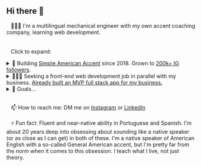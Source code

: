 ## Hi there 👋

&nbsp;&nbsp;&nbsp;👨🏻‍💻 I'm a multilingual mechanical engineer with my own accent coaching company, learning web development.
<br />
<br />
<br />
&nbsp;&nbsp;&nbsp;Click to expand:

<details>
  <summary>🔭 Building <a href="https://github.com/SimpleAmericanAccent">Simple American Accent</a> since 2018.
    Grown to <a href="https://www.instagram.com/SimpleAmericanAccent">200k+ IG followers</a>.
  </summary>
  <br />
  <ul>
    <li>I help Brazilians get an American accent, if they are already advanced in English.</li>
    <li>Upgrading from a service business to a tech-enabled service business.</li>
    <li>I'm building my own full stack web app and already using the MVP with clients.
      <ul>
        <li>See my <a href="https://www.williamrosenberg.com">portfolio</a> for a simplified public demo of the app.</li>
      </ul>
      </li>
  </ul>
</details>

<details>
  <summary>👨🏻‍💻 Seeking a front-end web development job in parallel with my business. <a href="https://www.williamrosenberg.com">Already built an MVP full stack app for my business.</a>
  </summary>
  <br />
  <ul>
    <li>Why?
      <ul>  
        <li>to build my skills further &</li>
        <li>to stabilize my income / take some financial pressure off my business.</li>
      </ul>
    </li>
    <li>Ideally:
      <ul>
        <li>Part-time (10-30 hrs/wk)</li>
        <li>Remote or hybrid in Chicago</li>
        <li>Focused more on JavaScript/React... and less on design/HTML/CSS</li>
      </ul>
    </li>
    <li><a href="https://www.williamrosenberg.com">Here's my portfolio, including a demo version of the app I'm using with my accent coaching clients in my business.</a></li>
  </ul>
  </details>

<details><summary>🔮 Goals...</summary>
  <br />
  <ul>
    <li>Business-specific
      <ul>
        <li>Client results:
          <ul>
            <li>Develop reliable, rigorous accent measurement.</li>
            <li>Show statistically and personally significant improvements in clients' accents.</li>
            <li>Improve measurement of delivery success (accent improvement, testimonials, referrals, renewals; TTV, CHS, NPS, CRR, etc).</li>
            <li>Do better at all of these.</li>
          </ul>
        </li>
        <li>Financial: 12 months in a row of minimum $10k USD monthly sales</li>
      </ul>
    </li>
    <li>Software-specific
      <ul>
        <li>Near term: Become awesome at JavaScript/React/Express and use that in my business.</li>
        <li>Longer term: Learn more about AI, machine learning, data science, statistics, etc and use that in my business.</li>
      </ul>
    </li>
    <li>Life in general
      <ul>
        <li>Much longer term: Go beyond just American accent for Brazilians... to somehow contribute more generally to speech, language, communication, consciousness, etc. TBD. (Let's solve a narrow problem first!)</li>
        <li>Run a marathon in under 4 hours. My first was around 7.5 hours.</li>
      </ul>
    </li>
  </ul>
</details>

<br />

&nbsp;&nbsp;&nbsp;📫 How to reach me: DM me on [Instagram](https://www.instagram.com/SimpleAmericanAccent) or [LinkedIn](https://www.linkedin.com/in/wrosenberg/)
<br />
<br />
&nbsp;&nbsp;&nbsp;⚡ Fun fact: Fluent and near-native ability in Portuguese and Spanish. I'm about 20 years deep into obsessing about sounding like a native speaker (or as close as I can get) in both of these. I'm a native speaker of American English with a so-called General American accent, but I'm pretty far from the norm when it comes to this obsession. I teach what I live, not just theory.

<!--
**will-rosenberg/will-rosenberg** is a ✨ _special_ ✨ repository because its `README.md` (this file) appears on your GitHub profile.

Here are some ideas to get you started:

- 🔭 I’m currently working on ...
- 🌱 I’m currently learning ...
- 👯 I’m looking to collaborate on ...
- 🤔 I’m looking for help with ...
- 💬 Ask me about ...
- 📫 How to reach me: ...
- 😄 Pronouns: ...
- ⚡ Fun fact: ...
-->
